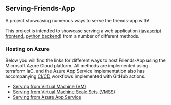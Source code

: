 ## Serving-Friends-App
A project showcasing numerous ways to serve the friends-app with!

This project is intended to showcase serving a web application ([javascript frontend](https://github.com/Tbzz83/friends-app-frontend), [python backend](https://github.com/Tbzz83/friends-app-backend)) from a number of different methods. 

### Hosting on Azure
Below you will find the links for different ways to host Friends-App using the Microsoft Azure Cloud platform. All methods are implemented using terraform IaC, and the Azure App Service implementation also has accompanying [CI/CD](https://github.com/Tbzz83/serving-friends-app/blob/main/serving_from_web_app/CICD.md) workflows implemented with GitHub actions.
* [Serving from Virtual Machine (VM)](https://github.com/Tbzz83/serving-friends-app/tree/main/serving_from_VMs)
* [Serving from Virtual Machine Scale Sets (VMSS)](https://github.com/Tbzz83/serving-friends-app/tree/main/serving_from_VMSS)
* [Serving from Azure App Service](https://github.com/Tbzz83/serving-friends-app/tree/main/serving_from_web_app)

